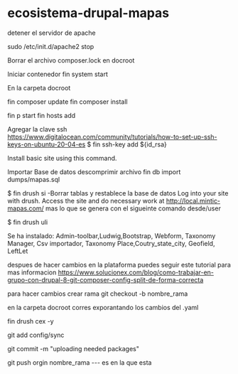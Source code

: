# ecosistema-drupal-mapas
detener el servidor de apache

sudo /etc/init.d/apache2 stop

Borrar el archivo composer.lock en docroot

Iniciar contenedor
fin system start

En la carpeta docroot

fin composer update
fin composer install

fin p start
fin hosts add

Agregar la clave ssh https://www.digitalocean.com/community/tutorials/how-to-set-up-ssh-keys-on-ubuntu-20-04-es 
$ fin ssh-key add ${id_rsa}

Install basic site using this command.

Importar Base de datos descomprimir archivo
fin db import dumps/mapas.sql

$ fin drush si -Borrar tablas y restablece la base de datos
Log into your site with drush. Access the site and do necessary work at http://local.mintic-mapas.com/ mas lo que se genera con el sigueinte comando desde/user

$ fin drush uli

Se ha instalado:
Admin-toolbar,Ludwig,Bootstrap, Webform, Taxonomy Manager, Csv importador, Taxonomy Place,Coutry_state_city, Geofield, LeftLet

despues de hacer cambios en la plataforma puedes seguir este tutorial para mas informacion https://www.solucionex.com/blog/como-trabajar-en-grupo-con-drupal-8-git-composer-config-split-de-forma-correcta


para hacer cambios crear rama git checkout -b nombre_rama

en la carpeta docroot corres exporantando los cambios del .yaml

fin drush cex -y

git add config/sync

git commit -m "uploading needed packages"

git push orgin nombre_rama --- es en la que esta







